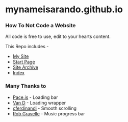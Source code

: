 # mynameisarando.github.io
### How To Not Code a Website

All code is free to use, edit to your hearts content.

This Repo includes -

- [My Site](http://arando.club/)
- [Start Page](http://arando.club/other/start)
- [Site Archive](http://arando.club/other/old)
- [Index](http://arando.club/other/old)

### Many Thanks to

- [Pace.js](https://github.hubspot.com/pace/docs/welcome/) - Loading bar
- [Van D](https://codepen.io/vaaandiep/pen/bpbbgN) - Loading wrapper
- [cferdinandi](https://github.com/cferdinandi/smooth-scroll) - Smooth scrolling
- [Rob Gravelle](https://codepen.io/blackjacques/pen/LLQKKJ) - Music progress bar